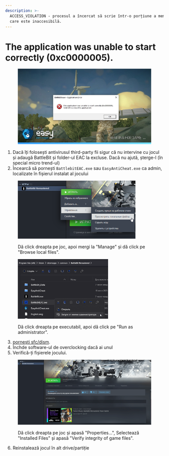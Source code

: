 ```yaml
---
description: >-
  ACCESS_VIOLATION - procesul a încercat să scrie într-o porțiune a memoriei
  care este inaccesibilă.
---
```


# The application was unable to start correctly (0xc0000005).

<figure><img src="../.gitbook/assets/0xc0000005.jpg" alt=""><figcaption></figcaption></figure>

1. Dacă îți folosești antivirusul third-party fii sigur că nu intervine cu jocul și adaugă BattleBit și folder-ul EAC la excluse. Dacă nu ajută, șterge-l (în special micro trend-ul)
2. Încearcă să pornești `BattlebitEAC.exe` sau `EasyAntiCheat.exe` ca admin, localizate în fișierul instalat al jocului

<figure><img src="../.gitbook/assets/browse.png" alt="" width="374"><figcaption><p>Dă click dreapta pe joc, apoi mergi la "Manage" și dă click pe "Browse local files".</p></figcaption></figure>

<figure><img src="../.gitbook/assets/runasadmin.png" alt="" width="287"><figcaption><p>Dă click dreapta pe executabil, apoi dă click pe "Run as administrator".</p></figcaption></figure>

3. [pornești sfc/dism](../other/running-sfc-dism.md).
4. Închde software-ul de overclocking dacă ai unul
5. Verifică-ți fișierele jocului.

<figure><img src="../.gitbook/assets/BBR_Validation.gif" alt=""><figcaption><p>Dă click dreapta pe joc și apasă "Properties...", Selectează "Installed Files" și apasă "Verify integrity of game files".</p></figcaption></figure>

6. Reinstalează jocul în alt drive/partiție
